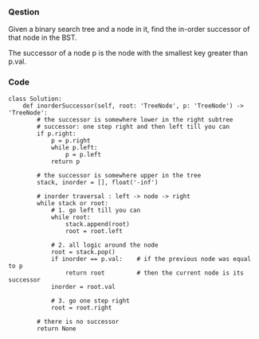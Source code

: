 ### Qestion
Given a binary search tree and a node in it, find the in-order successor of that node in the BST.

The successor of a node p is the node with the smallest key greater than p.val.
### Code
```
class Solution:
    def inorderSuccessor(self, root: 'TreeNode', p: 'TreeNode') -> 'TreeNode':
        # the successor is somewhere lower in the right subtree
        # successor: one step right and then left till you can
        if p.right:
            p = p.right
            while p.left:
                p = p.left
            return p
        
        # the successor is somewhere upper in the tree
        stack, inorder = [], float('-inf')
        
        # inorder traversal : left -> node -> right
        while stack or root:
            # 1. go left till you can
            while root:
                stack.append(root)
                root = root.left
                
            # 2. all logic around the node
            root = stack.pop()
            if inorder == p.val:    # if the previous node was equal to p
                return root         # then the current node is its successor
            inorder = root.val
            
            # 3. go one step right
            root = root.right

        # there is no successor
        return None

```
